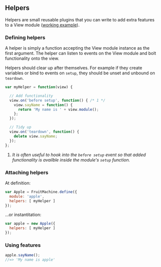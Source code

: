## Helpers

Helpers are small reusable plugins that you can write to add extra features to a View module ([working example](http://wilsonpage.github.io/fruitmachine/examples/helpers)).

### Defining helpers

A helper is simply a function accepting the View module instance as the first argument. The helper can listen to events on the View module and bolt functionality onto the view.

Helpers should clear up after themselves. For example if they create variables or bind to events on `setup`, they should be unset and unbound on `teardown`.

```js
var myHelper = function(view) {

  // Add functionality
  view.on('before setup', function() { /* 1 */
    view.sayName = function() {
      return 'My name is ' + view.module();
    };
  });

  // Tidy up
  view.on('teardown', function() {
    delete view.sayName;
  });
};
```

1. *It is often useful to hook into the `before setup` event so that added functionality is availble inside the module's `setup` function.*

### Attaching helpers

At definition:

```js
var Apple = FruitMachine.define({
  module: 'apple',
  helpers: [ myHelper ]
});
```

...or instantitation:

```js
var apple = new Apple({
  helpers: [ myHelper ]
});
```

### Using features

```js
apple.sayName();
//=> 'My name is apple'
```
